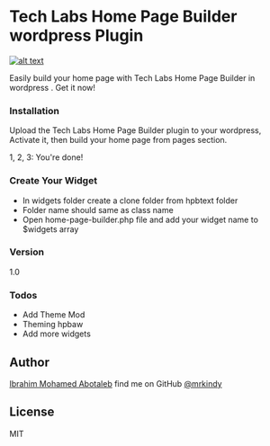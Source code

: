 # Tech Labs Home Page Builder wordpress Plugin
[![alt text](https://tech-labs.co/img/logo.png "Tech Labs")](https://tech-labs.co)

Easily build your home page with Tech Labs Home Page Builder in wordpress . Get it now!

### Installation
Upload the Tech Labs Home Page Builder plugin to your wordpress, Activate it, then build your home page from pages section.

1, 2, 3: You\'re done!

### Create Your Widget
* In widgets folder create a clone folder from hpbtext folder
* Folder name should same as class name
* Open home-page-builder.php file and add your widget name to $widgets array

### Version
1.0

### Todos

 - Add Theme Mod
 - Theming hpbaw
 - Add more widgets

Author
----
[Ibrahim Mohamed Abotaleb](https://www.mrkindy.com) find me on GitHub [@mrkindy](https://github.com/mrkindy)

License
----
MIT